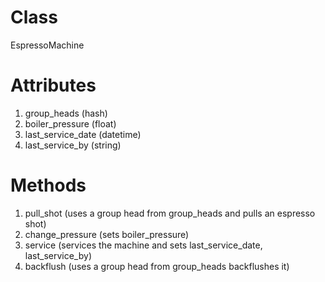 # Class
EspressoMachine

# Attributes
1. group_heads (hash)
2. boiler_pressure (float)
3. last_service_date (datetime)
4. last_service_by (string)

# Methods
1. pull_shot (uses a group head from group_heads and pulls an espresso shot)
2. change_pressure (sets boiler_pressure)
3. service (services the machine and sets last_service_date, last_service_by)
4. backflush (uses a group head from group_heads backflushes it)

